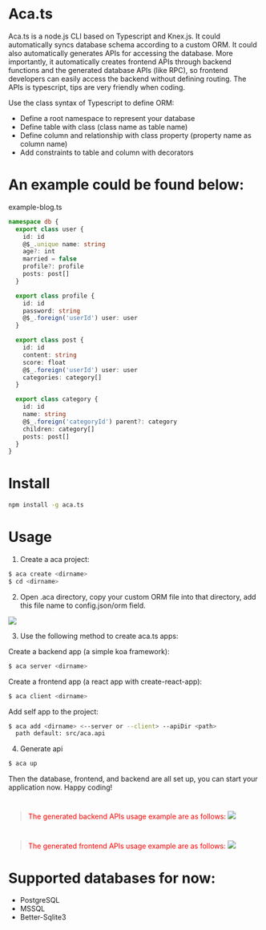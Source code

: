 # Aca.ts

Aca.ts is a node.js CLI based on Typescript and Knex.js. It could automatically syncs database schema according to a custom ORM. It could also automatically generates APIs for accessing the database. More importantly, it automatically creates frontend APIs through backend functions and the generated database APIs (like RPC), so frontend developers can easily access the backend without defining routing. The APIs is typescript, tips are very friendly when coding.

Use the class syntax of Typescript to define ORM:

- Define a root namespace to represent your database
- Define table with class (class name as table name)
- Define column and relationship with class property (property name as column name)
- Add constraints to table and column with decorators

# An example could be found below:

example-blog.ts

```typescript
namespace db {
  export class user {
    id: id
    @$_.unique name: string
    age?: int
    married = false
    profile?: profile
    posts: post[]
  }

  export class profile {
    id: id
    password: string
    @$_.foreign('userId') user: user
  }

  export class post {
    id: id
    content: string
    score: float
    @$_.foreign('userId') user: user
    categories: category[]
  }

  export class category {
    id: id
    name: string
    @$_.foreign('categoryId') parent?: category
    children: category[]
    posts: post[]
  }
}
```

# Install

```bash
npm install -g aca.ts
```

# Usage

1. Create a aca project:

```bash
$ aca create <dirname>
$ cd <dirname>
```

2. Open .aca directory, copy your custom ORM file into that directory, add this file name to config.json/orm field.

<img with="80px" hight="180px" src="https://www.ts.center/static/config.jpg">

3. Use the following method to create aca.ts apps:

Create a backend app (a simple koa framework):

```bash
$ aca server <dirname>
```

Create a frontend app (a react app with create-react-app):

```bash
$ aca client <dirname>
```

Add self app to the project:

```bash
$ aca add <dirname> <--server or --client> --apiDir <path>
  path default: src/aca.api
```

4. Generate api

```bash
$ aca up
```

Then the database, frontend, and backend are all set up, you can start your application now. Happy coding!

#

> <font color=red>The generated backend APIs usage example are as follows:</font> <img with="80px" hight="180px" src="https://www.ts.center/static/server-koa-index.jpg">

#

> <font color=red>The generated frontend APIs usage example are as follows:</font> <img with="80px" hight="180px" src="https://www.ts.center/static/client-react-app.jpg">

#

# Supported databases for now:

- PostgreSQL
- MSSQL
- Better-Sqlite3
